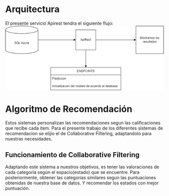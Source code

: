 # Arquitectura
El presente servicio Apirest tendra el siguiente flujo:
![[Flujograma del pryecto]](img/arquitectura.png)

# Algoritmo de Recomendación
Estos sistemas personalizan las recomendaciones segun las calificaciones que recibe cada item. Para el presente trabajo de los diferentes sistemas de recomendacion se elijio el de Collaborative Filtering, adaptandolo para nuestras necesidades.

## Funcionamiento de Collaborative Filtering
Adaptando este sistema a nuestros objetivos, es tener las valoraciones de cada categoria según el espacio(estado) que se encuentre. Para posteriormente, obtener las categorias similares segun las puntuaciones obtenidas de nuestra base de datos.
Y recomendar los estados con mejor puntuación.

